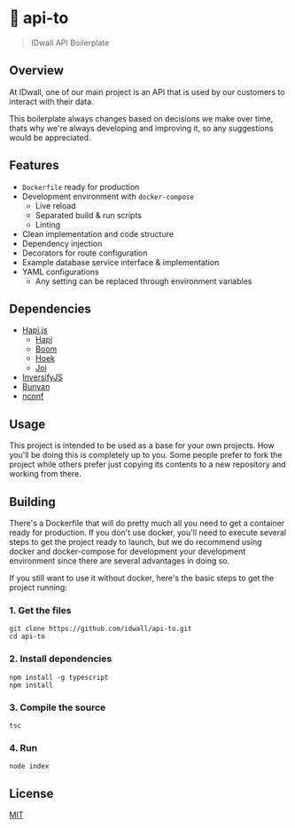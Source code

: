 # 📢 api-to
> IDwall API Boilerplate

## Overview

At IDwall, one of our main project is an API that is used by our customers to interact with their data.

This boilerplate always changes based on decisions we make over time, thats why we're always developing and improving it, so any suggestions would be appreciated.

## Features

- `Dockerfile` ready for production
- Development environment with `docker-compose`
    - Live reload
    - Separated build & run scripts
    - Linting
- Clean implementation and code structure
- Dependency injection
- Decorators for route configuration
- Example database service interface & implementation
- YAML configurations
    - Any setting can be replaced through environment variables

## Dependencies

- [Hapi.js](https://hapijs.com/)
    - [Hapi](https://github.com/hapijs/hapi)
    - [Boom](https://github.com/hapijs/boom)
    - [Hoek](https://github.com/hapijs/hoek)
    - [Joi](https://github.com/hapijs/joi)
- [InversifyJS](https://github.com/inversify/InversifyJS)
- [Bunyan](https://github.com/trentm/node-bunyan)
- [nconf](https://github.com/indexzero/nconf)

## Usage

This project is intended to be used as a base for your own projects. How you'll be doing this is completely up to you. Some people prefer to fork the project while others prefer just copying its contents to a new repository and working from there.

## Building

There's a Dockerfile that will do pretty much all you need to get a container ready for production. If you don't use docker, you'll need to execute several steps to get the project ready to launch, but we do recommend using docker and docker-compose for development your development environment since there are several advantages in doing so.

If you still want to use it without docker, here's the basic steps to get the project running:

### 1. Get the files

```
git clone https://github.com/idwall/api-to.git
cd api-to
```

### 2. Install dependencies

```
npm install -g typescript
npm install
```

### 3. Compile the source

```
tsc
```

### 4. Run

```
node index
```

## License

[MIT](LICENSE.md)
